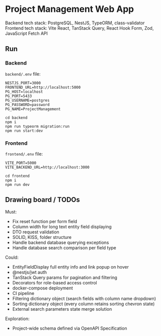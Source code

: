 # Project Management Web App

Backend tech stack: PostgreSQL, NestJS, TypeORM, class-validator
Frontend tech stack: Vite React, TanStack Query, React Hook Form, Zod, JavaScript Fetch API

## Run

### Backend

`backend/.env` file:
```
NESTJS_PORT=3000
FRONTEND_URL=http://localhost:5000
PG_HOST=localhost
PG_PORT=5433
PG_USERNAME=postgres
PG_PASSWORD=password
PG_NAME=ProjectManagement
```

```
cd backend
npm i
npm run typeorm migration:run
npm run start:dev
```

### Frontend

`frontend/.env` file:
```
VITE_PORT=5000
VITE_BACKEND_URL=http://localhost:3000
```

```
cd frontend
npm i
npm run dev
```

## Drawing board / TODOs

Must:
- Fix reset function per form field
- Column width for long text entity field displaying
- DTO request validation
- SOLID, KISS, folder structure
- Handle backend database querying exceptions
- Handle database search comparison per field type

Could:
- EntityFieldDisplay full entity info and link popup on hover
- @nestjs/jwt auth
- TanStack Query params for pagination and filtering
- Decorators for role-based access control
- docker-compose deployment
- CI pipeline
- Filtering dictionary object (search fields with column name dropdown)
- Sorting dictionary object (every column retains sorting chevron state)
- External search parameters state merge solution

Exploration:
- Project-wide schema defined via OpenAPI Specification